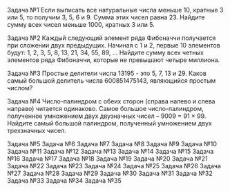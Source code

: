 Задача №1
Если выписать все натуральные числа меньше 10, кратные 3 или 5, то получим 3, 5, 6 и 9. Сумма этих чисел равна 23.
Найдите сумму всех чисел меньше 1000, кратных 3 или 5.

Задача №2
Каждый следующий элемент ряда Фибоначчи получается при сложении двух предыдущих. Начиная с 1 и 2, первые 10 элементов будут:
1, 2, 3, 5, 8, 13, 21, 34, 55, 89, ...
Найдите сумму всех четных элементов ряда Фибоначчи, которые не превышают четыре миллиона.

Задача №3
Простые делители числа 13195 - это 5, 7, 13 и 29.
Каков самый большой делитель числа 600851475143, являющийся простым числом?

Задача №4
Число-палиндром с обеих сторон (справа налево и слева направо) читается одинаково. Самое большое число-палиндром, полученное умножением двух двузначных чисел – 9009 = 91 × 99.
Найдите самый большой палиндром, полученный умножением двух трехзначных чисел.

Задача №5
Задача №6
Задача №7
Задача №8
Задача №9
Задача №10
Задача №11
Задача №12
Задача №13
Задача №14
Задача №15
Задача №16
Задача №17
Задача №18
Задача №19
Задача №20
Задача №21
Задача №22
Задача №23
Задача №24
Задача №25
Задача №26
Задача №27
Задача №28
Задача №29
Задача №30
Задача №31
Задача №32
Задача №33
Задача №34
Задача №35
